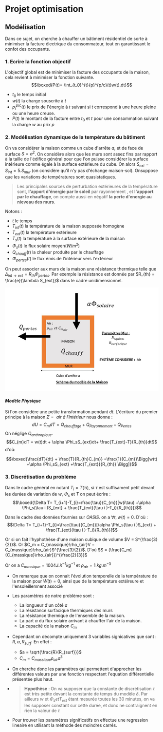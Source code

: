 # Projet optimisation 

## Modélisation

Dans ce sujet, on cherche à chauffer un bâtiment résidentiel de sorte à minimiser la facture électrique du consommateur, tout en garantissant le  confot des occupants.

### 1. Ecrire la fonction objectif

L'objectif global est de minimiser la facture des occupants de la maison, cela revient à minimiser la fonction suivante.
$$\boxed{P(t)= \int_{t_0}^{t}{p}^{p/c}(t)w(t).dt}$$
- $t_0$ le temps initial
- $w(t)$ la charge souscrite à $t$
- $p_i^{p/c}(t)$ le prix de l'énergie à $t$ suivant si $t$ correspond à une heure pleine ou une heure creuse.
- $P(t)$ le montant de la facture entre $t_0$ et $t$ pour une consommation suivant la charge $w$ au prix $p$

### 2. Modélisation dynamique de la température du bâtiment
On va considérer la maison comme un cube d'arrête $a$, et de face de surface $S=a^2$. On considère alors que les murs sont assez fins par rapport à la taille de l'édifice général pour que l'on puisse considérer la surface intérieure comme égale à la surface extérieure du cube. On alors $S_{ext} = S_{int} = 5.S_{mur}$ (on considère qu'il n'y pas d'échange maison-sol). Onsuppose que les variations de températures sont quasistatiques.

> Les principales sources de perturbation extérieures de la température sont, **l'apport d'énergie par le soleil** par rayonnement , et **l'appport par le chauffage**, on compte aussi en négatif **la perte d'energie au nieveau des murs**.


Notons :
- $t$ le temps
- $T_{int}(t)$ la température de la maison supposée homogène
- $T_{ext}(t)$ la température extérieure
- $T_s(t)$ la température à la surface extérieure de la maison
- $\Phi_s(t)$ le flux solaire moyen($W/m^2$)
- $Q_{chauff}(t)$ la chaleur produite par le chauffage
- $\Phi_{pertes}(t)$ le flux émis de l'intérieur vers l'extérieur 

On peut associer aux murs de la maison une résistance thermique telle que $\Delta_{int\to ext} = R_{th}\Phi_{pertes}$. Par exemple la résistance est donnée par $R_{th} = \frac{e}{\lambda S_{ext}}$ dans le cadre unidimensionnel. 


![Title](modele.JPG)

#### _**Modèle Physique**_
Si l'on considère une petite transformation pendant $dt$. 
L'écriture du premier principe à la maison $\Sigma = { \ air \ à \ l'intérieur}$  nous donne :
$$dU = C_{m}dT = Q_{chauffage} + Q_{Rayonnement}+ Q_{Pertes}$$
On néglige $Q_{anthropique}$.
$$C_{m}dT = w(t)dt + \alpha \Phi_sS_{ext}dt+ \frac{T_{ext}-T}{R_{th}}dt$$
d'où:

$$\boxed{\frac{dT}{dt} + \frac{T}{R_{th}C_{m}} =\frac{1}{C_{m}}\Bigg[w(t) +\alpha \Phi_sS_{ext} +\frac{T_{ext}}{R_{th}}  \Bigg]}$$

### 3. Discrétisation du problème 

Dans le cadre général en notant $T_i = T(\tau i)$, si $\tau$ est suffisament petit devant les durées de variation de $w$, $\Phi_s$ et $T$  on peut écrire :
$$\boxed{\Delta T= T_{i+1}-T_{i}=\frac{\tau}{C_{m}}[w(i\tau) +\alpha \Phi_s(\tau i )S_{ext} + \frac{T_{ext}(\tau i )-T_i}{R_{th}}]}$$

Dans le cadre des données fournies sur $OASIS$. on a $\forall t, w(t) = 0$.
D'où :
$$\Delta T= T_{i+1}-T_{i}=\frac{\tau}{C_{m}}[\alpha \Phi_s(\tau i )S_{ext} + \frac{T_{ext}(\tau i )-T_i}{R_{th}}]$$

Or si on fait l'hyphothèse d'une maison cubique de volume $V = S^{\frac{3}{2}}$. Or $C_m = C_{massique}\rho_{air}V =  C_{massique}\rho_{air}S^{\frac{3}{2}}$. 
D'où $S = (\frac{C_m}{C_{massique}\rho_{air}})^{\frac{2}{3}}$

Or on a $C_{massique} = 1004  J.K^{-1}kg^{-1}$ et $\rho_{air} = 1 \ kg.m^{-3}$
- On remarque que on connait l'évolution temporelle de la  température de la maison pour $W(t)=0$, ainsi que de la température extéireure et l'ensoleillemnent associé
- Les paramètres de notre problème sont :
    - La longueur d'un côté $a$
    - La résistance surfacique thermiques des murs
    - La résistance thermique de l'ensemble de la maison.
    - La part $\alpha$ du flux solaire arrivant à chauffer l'air de la maison. 
    - La capacité de la maison $C_m$

- Cependant on décompte uniquement 3 variables signicatives que sont : $R,\alpha, R_{surf}$. En effet :
  - $a = \sqrt{\frac{R}{R_{surf}}}$
  - $C_m = C_{massique}\rho_{air}a^3$

- On cherche donc les paramètres qui permettent d'approcher les différentes valeurs par une fonction respectant l'equation différentielle présentée plus haut.
- > **Hypothèse** : On va supposer que la constante de discrétisation $\tau$ est très petite devant la constante de temps du modèle $\delta$. Par ailleurs $w$ et $\Phi_s et T_{ext}$ étant mesurée toutes les 30 minutes, on va les supposer constant sur cette durée, et donc ne contraignent en rien la valeur de $\tau$
- Pour trouver les paramètres significatifs on effectue une regression lineaire en utilisant la méthode des moindres carrés. 

